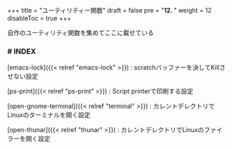+++
title = "ユーティリティー関数"
draft = false
pre = "<b>12. </b>"
weight = 12
disableToc = true
+++

自作のユーティリティ関数を集めてここに載せている

### # INDEX

[emacs-lock]({{< relref "emacs-lock" >}})
: scratchバッファーを決してKillさせない設定

[ps-print]({{< relref "ps-print" >}})
: Script printerで印刷する設定

[open-gnome-terminal]({{< relref "terminal" >}})
: カレントデレクトリでLinuxのターミナルを開く設定

[open-thunar]({{< relref "thunar" >}})
: カレントデレクトリでLinuxのファイラーを開く設定

